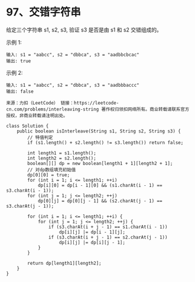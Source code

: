 97、交错字符串
===

给定三个字符串 s1, s2, s3, 验证 s3 是否是由 s1 和 s2 交错组成的。<br>

示例 1:<br>
```
输入: s1 = "aabcc", s2 = "dbbca", s3 = "aadbbcbcac"
输出: true
```
示例 2:<br>
```
输入: s1 = "aabcc", s2 = "dbbca", s3 = "aadbbbaccc"
输出: false
```
``
来源：力扣（LeetCode）
链接：https://leetcode-cn.com/problems/interleaving-string
著作权归领扣网络所有。商业转载请联系官方授权，非商业转载请注明出处。
``

```
class Solution {
    public boolean isInterleave(String s1, String s2, String s3) {
        // 特值判定
        if (s1.length() + s2.length() != s3.length()) return false;

        int length1 = s1.length();
        int length2 = s2.length();
        boolean[][] dp = new boolean[length1 + 1][length2 + 1];
        // 对dp数组填充初始值
        dp[0][0] = true;
        for (int i = 1; i <= length1; ++i) 
            dp[i][0] = dp[i - 1][0] && (s1.charAt(i - 1) == s3.charAt(i - 1));
        for (int j = 1; j <= length2; ++j)
            dp[0][j] = dp[0][j - 1] && (s2.charAt(j - 1) == s3.charAt(j - 1));
        
        for (int i = 1; i <= length1; ++i) {
            for (int j = 1; j <= length2; ++j) {
                if (s3.charAt(i + j - 1) == s1.charAt(i - 1))
                    dp[i][j] |= dp[i - 1][j];
                if (s3.charAt(i + j - 1) == s2.charAt(j - 1))
                    dp[i][j] |= dp[i][j - 1];
            }
        }

        return dp[length1][length2];
    }
}
```
